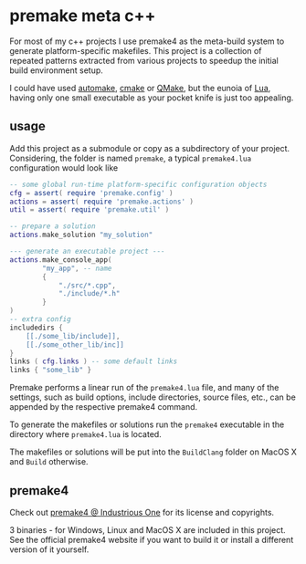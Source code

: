 premake meta c++
================

For most of my c++ projects I use premake4 as the meta-build system to generate platform-specific makefiles. This project is a collection of repeated patterns extracted from various projects to speedup the initial build environment setup.

I could have used [automake](http://www.gnu.org/software/automake/), [cmake](http://www.cmake.org/) or [QMake](http://qt-project.org/doc/qt-5.0/qtdoc/qmake-project-files.html), but the eunoia of [Lua](http://www.lua.org/), having only one small executable as your pocket knife is just too appealing.

usage
-----

Add this project as a submodule or copy as a subdirectory of your project. Considering, the folder is named `premake`, a typical `premake4.lua` configuration would look like


```lua
-- some global run-time platform-specific configuration objects
cfg = assert( require 'premake.config' )
actions = assert( require 'premake.actions' )
util = assert( require 'premake.util' )

-- prepare a solution
actions.make_solution "my_solution"

--- generate an executable project ---
actions.make_console_app(
		"my_app", -- name
		{
			"./src/*.cpp",
			"./include/*.h"
		}
)
-- extra config
includedirs {
	[[./some_lib/include]],
	[[./some_other_lib/inc]]			
}
links ( cfg.links ) -- some default links
links { "some_lib" }
```

Premake performs a linear run of the `premake4.lua` file, and many of the settings, such as build options, include directories, source files, etc., can be appended by the respective premake4 command.

To generate the makefiles or solutions run the `premake4` executable in the directory where `premake4.lua` is located.

The makefiles or solutions will be put into the `BuildClang` folder on MacOS X and `Build` otherwise.

premake4
--------

Check out [premake4 @ Industrious One](http://industriousone.com/premake) for its license and copyrights.

3 binaries - for Windows, Linux and MacOS X are included in this project. See the official premake4 website if you want to build it or install a different version of it yourself.
